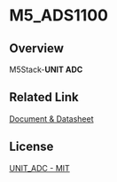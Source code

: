# M5_ADS1100

## Overview

M5Stack-**UNIT ADC**

## Related Link

[Document & Datasheet](https://docs.m5stack.com/en/unit/adc)

## License

[UNIT_ADC - MIT](LICENSE)
